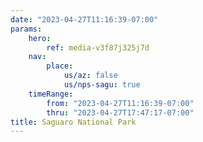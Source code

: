 ```yaml
---
date: "2023-04-27T11:16:39-07:00"
params:
    hero:
        ref: media-v3f87j325j7d
    nav:
        place:
            us/az: false
            us/nps-sagu: true
    timeRange:
        from: "2023-04-27T11:16:39-07:00"
        thru: "2023-04-27T17:47:17-07:00"
title: Saguaro National Park
---
```

